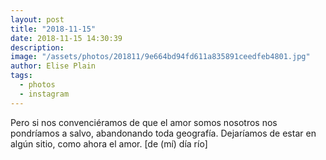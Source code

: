 ```yaml
---
layout: post
title: "2018-11-15"
date: 2018-11-15 14:30:39
description: 
image: "/assets/photos/201811/9e664bd94fd611a835891ceedfeb4801.jpg"
author: Elise Plain
tags: 
  - photos
  - instagram
---
```


Pero si nos convenciéramos de que el amor somos nosotros nos pondríamos a salvo, abandonando toda geografía. Dejaríamos de estar en algún sitio, como ahora el amor. [de (mí) día río]
<p></p>
